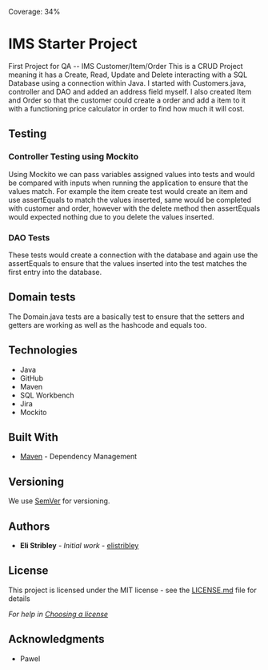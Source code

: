 Coverage: 34%
# IMS Starter Project

First Project for QA -- IMS Customer/Item/Order
This is a CRUD Project meaning it has a Create, Read, Update and Delete interacting with a SQL Database using a connection within Java. I started with
Customers.java, controller and DAO and added an address field myself. I also created Item and Order so that the customer could create a order and add a item to it 
with a functioning price calculator in order to find how much it will cost.

## Testing

### Controller Testing using Mockito

Using Mockito we can pass variables assigned values into tests and would be compared with inputs when running the application to ensure that the values match.
For example the item create test would create an item and use assertEquals to match the values inserted, same would be completed with customer and order, however with the delete method then assertEquals would expected nothing due to you delete the values inserted.

### DAO Tests

These tests would create a connection with the database and again use the assertEquals to ensure that the values inserted into the test matches the first entry into
the database.

## Domain tests

The Domain.java tests are a basically test to ensure that the setters and getters are working as well as the hashcode and equals too.


## Technologies
* Java
* GitHub
* Maven
* SQL Workbench
* Jira
* Mockito


## Built With

* [Maven](https://maven.apache.org/) - Dependency Management

## Versioning

We use [SemVer](http://semver.org/) for versioning.

## Authors

* **Eli Stribley** - *Initial work* - [elistribley](https://github.com/elistribley)

## License

This project is licensed under the MIT license - see the [LICENSE.md](LICENSE.md) file for details 

*For help in [Choosing a license](https://choosealicense.com/)*

## Acknowledgments

* Pawel

